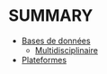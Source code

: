 # SUMMARY

* [Bases de données](01-bases-de-donnees/README.md)
    * [Multidisciplinaire](01-bases-de-donnees/01-multidisciplinaire.md)
* [Plateformes](02-plateformes.md)
